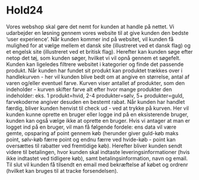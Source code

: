 # Hold24
Vores webshop skal gøre det nemt for kunden at handle på nettet. Vi udarbejder en løsning gennem vores website til at give kunden den bedste ‘user experience’. Når kunden kommer ind på websitet, vil kunden få mulighed for at vælge mellem et dansk site (illustreret ved et dansk flag) og et engelsk site (illustreret ved et britisk flag). Herefter kan kunden søge efter netop det tøj, som kunden søger, hvilket vi vil opnå gennem et søgefelt. Kunden kan ligeledes filtrere websitet i kategorier og finde det passende produkt. Når kunden har fundet sit produkt kan produktet trækkes over i handlekurven - her vil kunden blive bedt om at angive en størrelse, antal af varen og/eller eventuel farve. Kurven viser antallet af produkter, som den indeholder - kurven skifter farve alt efter hvor mange produkter den indeholder: eks. 1 produkt=hvid, 2-4 produkter=sølv, 5+ produkter=guld, farvekoderne angiver desuden en bestemt rabat. Når kunden har handlet færdig, bliver kunden henvist til check ud - ved at trykke på kurven. Her vil kunden kunne oprette en bruger eller logge ind på en eksisterende bruger, kunden kan også vælge ikke at oprette en bruger. Hvis vi antager at man er logget ind på en bruger, vil man få følgende fordele: ens data vil være gemte, opsparing af point gennem køb (herunder giver guld-køb maks point, sølv-køb færre point og endnu færre ved hvide-køb - point kan oversættes til rabatter ved fremtidige køb). Herefter bliver kunden sendt videre til betalingen, hvor kunden skal indtaste leveringsinformationer (hvis ikke indtastet ved tidligere køb), samt betalingsinformation, navn og email. Til slut vil kunden få tilsendt en email med bekræftelse af købet og ordrenr (hvilket kan bruges til at tracke forsendelsen). 
